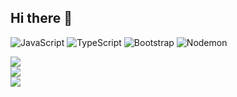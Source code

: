 ## Hi there 👋

<!--
**Reyuuh/Reyuuh** is a ✨ _special_ ✨ repository because its `README.md` (this file) appears on your GitHub profile.

Here are some ideas to get you started:

- 🔭 I’m currently working on ...
- 🌱 I’m currently learning ...
- 👯 I’m looking to collaborate on ...
- 🤔 I’m looking for help with ...
- 💬 Ask me about ...
- 📫 How to reach me: ...
- 😄 Pronouns: ...
- ⚡ Fun fact: ...


-->
![JavaScript](https://img.shields.io/badge/javascript-%23323330.svg?style=for-the-badge&logo=javascript&logoColor=%23F7DF1E)
![TypeScript](https://img.shields.io/badge/typescript-%23007ACC.svg?style=for-the-badge&logo=typescript&logoColor=white)
![Bootstrap](https://img.shields.io/badge/bootstrap-%238511FA.svg?style=for-the-badge&logo=bootstrap&logoColor=white)
![Nodemon](https://img.shields.io/badge/NODEMON-%23323330.svg?style=for-the-badge&logo=nodemon&logoColor=%BBDEAD)

![](https://github-readme-stats.vercel.app/api?username=Reyuuh&theme=prussian&hide_border=false&include_all_commits=false&count_private=false)<br/>
![](https://nirzak-streak-stats.vercel.app/?user=Reyuuh&theme=prussian&hide_border=false)<br/>
![](https://github-readme-stats.vercel.app/api/top-langs/?username=Reyuuh&theme=prussian&hide_border=false&include_all_commits=false&count_private=false&layout=compact)
